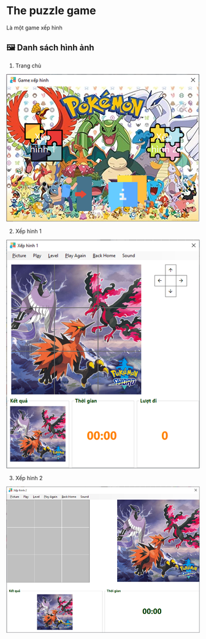 # The puzzle game
Là một game xếp hình

## :framed_picture: Danh sách hình ảnh
1. Trang chủ
<img src="answer\home.png" alt="Trang chủ" />

2. Xếp hình 1
<img src="answer\pic-1.png" alt="Xếp hình 1" />

3. Xếp hình 2
<img src="answer\pic-2.png" alt="Xếp hình 2" />

